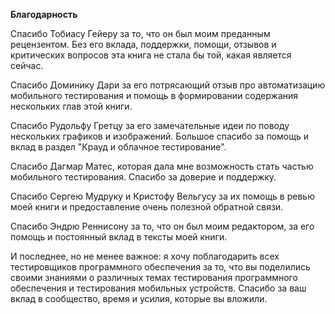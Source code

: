 **Благодарность**

Спасибо Тобиасу Гейеру за то, что он был моим преданным рецензентом. Без его вклада, поддержки, помощи, отзывов и критических 
вопросов эта книга не стала бы той, какая является сейчас.

Спасибо Доминику Дари за его потрясающий отзыв про автоматизацию мобильного тестирования и помощь в формировании содержания 
нескольких глав этой книги.

Спасибо Рудольфу Гретцу за его замечательные идеи по поводу нескольких графиков и изображений. Большое спасибо за помощь 
и вклад в раздел "Крауд и облачное тестирование".

Спасибо Дагмар Матес, которая дала мне возможность стать частью мобильного тестирования. Спасибо за доверие и поддержку.

Спасибо Сергею Мудруку и Кристофу Вельгусу за их помощь в ревью моей книги и предоставление очень полезной обратной связи.

Спасибо Эндрю Реннисону за то, что он был моим редактором, за его помощь и постоянный вклад в тексты моей книги.

И последнее, но не менее важное: я хочу поблагодарить всех тестировщиков программного обеспечения за то, что вы поделились 
своими знаниями о различных темах тестирования программного обеспечения и тестирования мобильных устройств. Спасибо за ваш 
вклад в сообщество, время и усилия, которые вы вложили.
